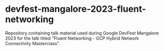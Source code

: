 # devfest-mangalore-2023-fluent-networking
Repository containing talk material used during Google DevFest Mangalore 2023 for the talk titled "Fluent Networking - GCP Hybrid Network Connectivity Masterclass".
